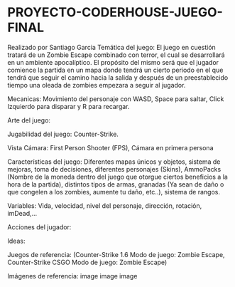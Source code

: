 # PROYECTO-CODERHOUSE-JUEGO-FINAL
Realizado por Santiago Garcia
Temática del juego: El juego en cuestión tratará de un Zombie Escape combinado con terror, el cual se desarrollará en un ambiente apocalíptico. El propósito del mismo será que el jugador comience la partida en un mapa donde tendrá un cierto periodo en el que tendrá que seguir el camino hacia la salida y después de un preestablecido tiempo una oleada de zombies empezara a seguir al jugador.

Mecanicas: Movimiento del personaje con WASD, Space para saltar, Click Izquierdo para disparar y R para recargar.

Arte del juego:

Jugabilidad del juego: Counter-Strike.

Vista Cámara: First Person Shooter (FPS), Cámara en primera persona

Características del juego: Diferentes mapas únicos y objetos, sistema de mejoras, toma de decisiones, diferentes personajes (Skins), AmmoPacks (Nombre de la moneda dentro del juego que otorgue ciertos beneficios a la hora de la partida), distintos tipos de armas, granadas (Ya sean de daño o que congelen a los zombies, aumente tu daño, etc..), sistema de rangos.

Variables: Vida, velocidad, nivel del personaje, dirección, rotación, imDead,...

Acciones del jugador:

Ideas:

Juegos de referencia: (Counter-Strike 1.6 Modo de juego: Zombie Escape, Counter-Strike CSGO Modo de juego: Zombie Escape)

Imágenes de referencia:
image image image
